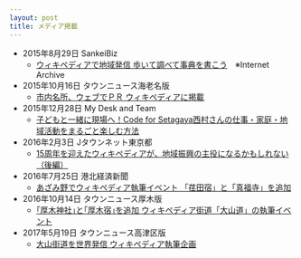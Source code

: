 ```yaml
---
layout: post
title: メディア掲載
---
```


- 2015年8月29日 SankeiBiz
    - [ウィキペディアで地域発信 歩いて調べて事典を書こう](https://web.archive.org/web/20160304095521/http://www.sankeibiz.jp/business/news/150829/bsj1508290710002-n1.htm)　※Internet Archive
- 2015年10月16日 タウンニュース海老名版
    - [市内名所、ウェブでＰＲ ウィキペディアに掲載](http://www.townnews.co.jp/0402/2015/10/16/304136.html)
- 2015年12月28日 My Desk and Team
    - [子どもと一緒に現場へ！Code for Setagaya西村さんの仕事・家庭・地域活動をまるごと楽しむ方法](http://mydeskteam.com/casefile/1854/)
- 2016年2月3日 Jタウンネット東京都
    - [15周年を迎えたウィキペディアが、地域振興の主役になるかもしれない（後編）](http://j-town.net/tokyo/column/allprefcolumn/220738.html?p=all)
- 2016年7月25日 港北経済新聞
    - [あざみ野でウィキペディア執筆イベント 「荏田宿」と「真福寺」を追加](http://kohoku.keizai.biz/headline/1793/)
- 2016年10月14日 タウンニュース厚木版
    - [｢厚木神社｣と｢厚木宿｣を追加 ウィキペディア街道「大山道」の執筆イベント](http://www.townnews.co.jp/0404/2016/10/14/353191.html)
- 2017年5月19日 タウンニュース高津区版
    - [大山街道を世界発信 ウィキペディア執筆企画](http://www.townnews.co.jp/0202/2017/05/19/382646.html)
